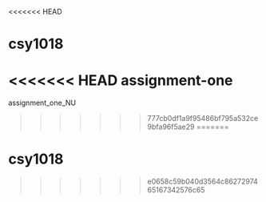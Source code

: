 <<<<<<< HEAD
# csy1018
<<<<<<< HEAD
assignment-one
=======
assignment_one_NU 
>>>>>>> 777cb0df1a9f95486bf795a532ce9bfa96f5ae29
=======
# csy1018
>>>>>>> e0658c59b040d3564c8627297465167342576c65
